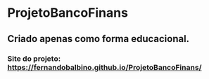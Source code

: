 # ProjetoBancoFinans
## Criado apenas como forma educacional.
### Site do projeto: https://fernandobalbino.github.io/ProjetoBancoFinans/

